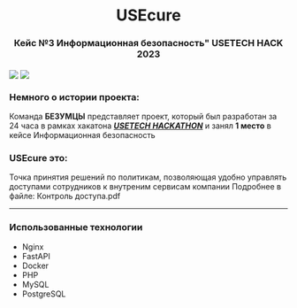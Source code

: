 <h1 align='center'>USEcure</h1>
<h3 align='center'>
Кейс №3 Информационная безопасность"
USETECH HACK 2023
</h3>

<img align='center' src="https://img.shields.io/badge/USETECH-gray?style=plastic&logo=git&logoColor=green&link=https%3A%2F%2Fusetechhack.ru%2F"> 
<img align='center' src="https://img.shields.io/badge/%D0%9A%D0%BE%D0%BC%D0%B0%D0%BD%D0%B4%D0%B0%20%D0%91%D0%95%D0%97%D0%A3%D0%9C%D0%A6%D0%AB-green?style=plastic&">



<h3>Немного о истории проекта:</h3>
<p>Команда <b>БЕЗУМЦЫ</b> представляет проект, который был разработан за 24 часа в рамках хакатона <a href="https://usetechhack.ru/">
    <b><i>USETECH HACKATHON</i></b></a> и занял <b>1 место</b> в кейсе Информационная безопасность
</p>

### USEcure это:
<p>Точка принятия решений по политикам, позволяющая удобно управлять доступами сотрудников к внутреним сервисам компании
Подробнее в файле: Контроль доступа.pdf</p>


---

### Использованные технологии

<ul>
  <li>Nginx </li>
  <li>FastAPI</li>
  <li>Docker </li>
  <li>PHP </li>
  <li>MySQL</li>
  <li>PostgreSQL</li>
</ul>
